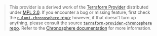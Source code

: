 > This provider is a derived work of the [Terraform Provider](https://github.com/chronosphereio/terraform-provider-chronosphere)
> distributed under [MPL 2.0](https://www.mozilla.org/en-US/MPL/2.0/). If you encounter a bug or missing feature,
> first check the [`pulumi-chronosphere` repo](https://github.com/chronosphereio/pulumi-chronosphere/issues); however, if that doesn't turn up anything,
> please consult the source [`terraform-provider-chronosphere`
> repo](https://github.com/chronosphereio/terraform-provider-chronosphere/issues).
>Refer to the [Chronosphere documentation](https://docs.chronosphere.io/administer/infrastructure/pulumi)
>for more information.

